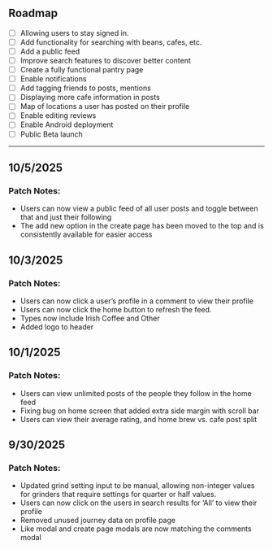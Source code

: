 ## Roadmap

- [ ] Allowing users to stay signed in.
- [ ] Add functionality for searching with beans, cafes, etc.
- [ ] Add a public feed
- [ ] Improve search features to discover better content
- [ ] Create a fully functional pantry page
- [ ] Enable notifications
- [ ] Add tagging friends to posts, mentions
- [ ] Displaying more cafe information in posts
- [ ] Map of locations a user has posted on their profile
- [ ] Enable editing reviews
- [ ] Enable Android deployment
- [ ] Public Beta launch

---

## 10/5/2025

### Patch Notes:

- Users can now view a public feed of all user posts and toggle between that and just their following
- The add new option in the create page has been moved to the top and is consistently available for easier access

## 10/3/2025

### Patch Notes:

- Users can now click a user’s profile in a comment to view their profile
- Users can now click the home button to refresh the feed.
- Types now include Irish Coffee and Other
- Added logo to header

## 10/1/2025

### Patch Notes:

- Users can view unlimited posts of the people they follow in the home feed
- Fixing bug on home screen that added extra side margin with scroll bar
- Users can view their average rating, and home brew vs. cafe post split

## 9/30/2025

### Patch Notes:

- Updated grind setting input to be manual, allowing non-integer values for grinders that require settings for quarter or half values.
- Users can now click on the users in search results for ‘All’ to view their profile
- Removed unused journey data on profile page
- Like modal and create page modals are now matching the comments modal

<!--
How to use:

- Keep the Roadmap checklist at the top. Mark items with [x] when complete.
- Add a new date section (## YYYY-MM-DD) for each release or notable change.
- Group notes under Added / Changed / Fixed (add more headings if useful).
- Use standard Markdown lists, links, and checkboxes.
-->

